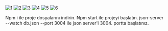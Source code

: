 
![1](https://github.com/EmrahMorgil/E-commerceApp/assets/114511253/18699bbd-57e4-4795-8447-e4fd4da7d0b8)
![2](https://github.com/EmrahMorgil/E-commerceApp/assets/114511253/d3bafa82-58e8-4eb6-8f19-9b6b6f85121e)
![3](https://github.com/EmrahMorgil/E-commerceApp/assets/114511253/704ccb4d-2073-4c59-bc78-824a9853f17c)
![4](https://github.com/EmrahMorgil/E-commerceApp/assets/114511253/43c77a39-23f1-4621-b936-6e236625a608)
![5](https://github.com/EmrahMorgil/E-commerceApp/assets/114511253/637118c0-8d5f-49be-8d25-259b926c3143)
![6](https://github.com/EmrahMorgil/E-commerceApp/assets/114511253/7aaa7233-1927-497d-bcfd-5514e7db8a9e)


Npm i ile proje dosyalarını indirin.
Npm start ile projeyi başlatın.
json-server --watch db.json --port 3004 ile json server'i 3004. portta başlatınız.
